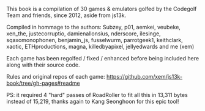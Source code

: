 This book is a compilation of 30 games & emulators golfed by the Codegolf Team and friends, since 2012, aside from js13k.

Compiled in hommage to the authors: Subzey, p01, aemkei, veubeke, xen_the, justecorruptio, damienallonsius, nderscore, ilesinge, sqaxomonophonen, benjamin_js, fusselwurm, parrotgeek1, keithclark, xaotic, ETHproductions, magna, killedbyapixel, jellyedwards and me (xem)

Each game has been regolfed / fixed / enhanced before being included here along with their source code.

Rules and original repos of each game: <https://github.com/xem/js13k-book/tree/gh-pages#readme>

PS: it required 4 "hard" passes of RoadRoller to fit all this in 13,311 bytes instead of 15,219, thanks again to Kang Seonghoon for this epic tool!